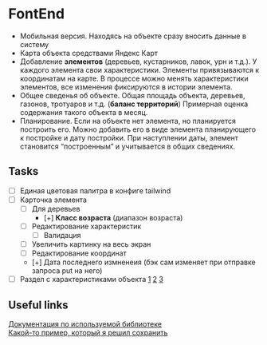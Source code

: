 # FontEnd

- Мобильная версия. Находясь на объекте сразу вносить данные в систему
- Карта объекта средствами Яндекс Карт
- Добавление **элементов** (деревьев, кустарников, лавок, урн и т.д.). У каждого элемента свои характеристики. Элементы привязываются к координатам на карте. В процессе можно менять характеристики элементов, все изменения фиксируются в истории элемента.
- Общее сведенья об объекте. Общая площадь объекта, деревьев, газонов, тротуаров и т.д. (**баланс территорий**) Примерная оценка содержания такого объекта в месяц.
- Планирование. Если на объекте нет элемента, но планируется построить его. Можно добавить его в виде элемента планирующего к постройке и дату постройки. При наступлении даты, элемент становится “построенным” и учитывается в общих сведениях.

## Tasks

- [ ] Единая цветовая палитра в конфиге tailwind
- [ ] Карточка элемента
  - [ ] Для деревьев
    - [+] **Класс возраста** (диапазон возраста)
  - [ ] Редактирование характеристик
    - [ ] Валидация
  - [ ] Увеличить картинку на весь экран
  - [ ] Редактирование координат
  - [+] Дата последнего измненеия (бэк сам изменяет при отправке запроса put на него)
- [ ] Раздел с характеристиками объекта [1](./references/1.png) [2](./references/2.png) [3](./references/3.png)

## Useful links

[Документация по используемой библиотеке](https://pbe-react-yandex-maps.vercel.app/faq/)  
[Какой-то пример, который я решил сохранить](https://github.com/mmarkelov/react-yandex-maps-layout/blob/master/src/App.js)
